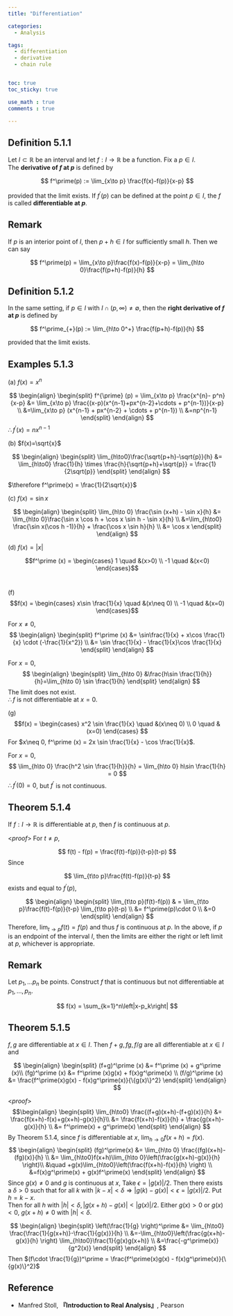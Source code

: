 ```yaml
---
title: "Differentiation"

categories:
  - Analysis

tags:
  - differentiation
  - derivative
  - chain rule


toc: true
toc_sticky: true

use_math : true
comments : true

---
```






## Definition 5.1.1
Let $I\subset \mathbb{R}$ be an interval and let $f:I\rightarrow\mathbb{R}$ be a function. Fix a $p\in I$. <br /> The **derivative of $f$ at $p$** is defined by

$$
f^\prime(p) := \lim_{x\to p} \frac{f(x)-f(p)}{x-p}
$$

provided that the limit exists. If $f^\prime(p)$ can be defined at the point $p\in I$, the $f$ is called **differentiable at $p$**.

## Remark
If $p$ is an interior point of $I$, then $p+h\in I$ for sufficiently small $h$. Then we can say

$$
f^\prime(p) = \lim_{x\to p}\frac{f(x)-f(p)}{x-p} = \lim_{h\to 0}\frac{f(p+h)-f(p)}{h}
$$

## Definition 5.1.2
In the same setting, if $p\in I$ with $I\cap (p,\infty) \neq \emptyset$, then the **right derivative of $f$ at $p$** is defined by

$$
f^\prime_{+}(p) := \lim_{h\to 0^+} \frac{f(p+h)-f(p)}{h}
$$

provided that the limit exists.

## Examples 5.1.3
(a) $f(x) = x^n$

$$
\begin{align}
\begin{split}
f^{\prime} (p) = \lim_{x\to p} \frac{x^{n}- p^n}{x-p} &= \lim_{x\to p} \frac{(x-p)(x^{n-1}+px^{n-2}+\cdots + p^{n-1})}{x-p} \\
&=\lim_{x\to p} (x^{n-1} + px^{n-2} + \cdots + p^{n-1}) \\
&=np^{n-1}
\end{split}
\end{align}
$$
$\therefore f^\prime(x) = nx^{n-1}$

$$\tag*{$\square$}$$

(b) $f(x)=\sqrt{x}$

$$
\begin{align}
\begin{split}
\lim_{h\to0}\frac{\sqrt{p+h}-\sqrt{p}}{h} &= \lim_{h\to0} \frac{1}{h} \times \frac{h}{\sqrt{p+h}+\sqrt{p}} = \frac{1}{2\sqrt{p}}
\end{split}
\end{align}
$$

$\therefore f^\prime(x) = \frac{1}{2\sqrt{x}}$
$$\tag*{$\square$}$$

(c) $f(x)=\sin x$

$$
\begin{align}
\begin{split}
\lim_{h\to 0} \frac{\sin (x+h) - \sin x}{h} &= \lim_{h\to 0}\frac{\sin x \cos h + \cos x \sin h - \sin x}{h} \\
&=\lim_{h\to0} \frac{\sin x(\cos h -1)}{h} + \frac{\cos x \sin h}{h} \\
&= \cos x
\end{split}
\end{align}
$$
$$\tag*{$\square$}$$

(d) $f(x) =|x|$ 

$$f^\prime (x) = \begin{cases} 1 \quad &(x>0) \\
-1 \quad &(x<0)
\end{cases}$$
<br />

(f) $$f(x) = \begin{cases} x\sin \frac{1}{x} \quad &(x\neq 0) \\
-1 \quad &(x=0)
\end{cases}$$

For $x\neq 0$, 
$$
\begin{align}
\begin{split}
f^\prime (x) &= \sin\frac{1}{x} + x\cos \frac{1}{x} \cdot (-\frac{1}{x^2}) \\ 
&= \sin \frac{1}{x} - \frac{1}{x}\cos  \frac{1}{x}
\end{split}
\end{align}
$$

For $x=0$,
$$
\begin{align}
\begin{split}
\lim_{h\to 0} &\frac{h\sin \frac{1}{h}}{h}=\lim_{h\to 0} \sin \frac{1}{h}
\end{split}
\end{align}
$$
The limit does not exist. <br />
$\therefore f$ is not differentiable at $x=0$.

(g) $$f(x) = \begin{cases} x^2 \sin \frac{1}{x} \quad &(x\neq 0) \\
0 \quad &(x=0)
\end{cases}
$$
For $x\neq 0, f^\prime (x) = 2x \sin \frac{1}{x} - \cos \frac{1}{x}$. 

For $x=0$,
$$
\lim_{h\to 0} \frac{h^2 \sin \frac{1}{h}}{h} = \lim_{h\to 0} h\sin \frac{1}{h} = 0
$$
$\therefore f^\prime(0) = 0$, but $f^\prime$ is not continuous.

## Theorem 5.1.4
If $f:I\rightarrow \mathbb{R}$ is differentiable at $p$, then $f$ is continuous at $p$.

<*proof*>
For $t\neq p$,

$$
f(t) - f(p) = \frac{f(t)-f(p)}{t-p}(t-p)
$$
Since 

$$
\lim_{t\to p}\frac{f(t)-f(p)}{t-p}
$$
exists and equal to $f^\prime (p)$,

$$
\begin{align}
\begin{split}
\lim_{t\to p}(f(t)-f(p)) & = \lim_{t\to p}\frac{f(t)-f(p)}{t-p} \lim_{t\to p}(t-p) \\
&= f^\prime(p)\cdot 0 \\
&=0
\end{split}
\end{align}
$$
Therefore, $\lim_{t\to p}f(t) = f(p)$ and thus $f$ is continuous at $p$. In the above, if $p$ is an endpoint of the interval $I$, then the limits are either the right or left limit at $p$, whichever is appropriate.
$$\tag*{$\square$}$$

## Remark
Let $p_1, \ldots p_n$ be points. Construct $f$ that is continuous but not differentiable at $p_1,\ldots, p_n$.

$$
f(x) = \sum_{k=1}^n\left|x-p_k\right|
$$

## Theorem 5.1.5
$f,g$ are differentiable at $x\in I$. Then $f+g, fg, f/g$ are all differentiable at $x\in I$ and

$$
\begin{align}
\begin{split}
(f+g)^\prime (x) &= f^\prime (x) + g^\prime (x)\\
(fg)^\prime (x) &= f^\prime (x)g(x) + f(x)g^\prime(x) \\
(f/g)^\prime (x) &= \frac{f^\prime(x)g(x) - f(x)g^\prime(x)}{\{g(x)\}^2}
\end{split}
\end{align}
$$

<*proof*>
$$\begin{align}
\begin{split}
\lim_{h\to0} \frac{(f+g)(x+h)-(f+g)(x)}{h} &= \frac{f(x+h)-f(x)+g(x+h)-g(x)}{h}\\
&= \frac{f(x+h)-f(x)}{h} + \frac{g(x+h)-g(x)}{h} \\
&= f^\prime(x) + g^\prime(x)
\end{split}
\end{align}
$$
By Theorem 5.1.4, since $f$ is differentiable at $x$, $\lim_{h\to0}f(x+h)=f(x)$.
$$
\begin{align}
\begin{split}
(fg)^\prime(x) &= \lim_{h\to 0} \frac{(fg)(x+h)-(fg)(x)}{h} \\
&= \lim_{h\to0}f(x+h)\lim_{h\to 0}\left(\frac{g(x+h)-g(x)}{h} \right)\\
&\quad +g(x)\lim_{h\to0}\left(\frac{f(x+h)-f(x)}{h} \right) \\
&=f(x)g^\prime(x) + g(x)f^\prime(x)
\end{split}
\end{align}
$$
Since $g(x) \neq 0$ and $g$ is continuous at $x$, Take $\epsilon = |g(x)|/2$. Then there exists a $\delta >0$ such that for all $k$ with $\left| k-x \right| <\delta \Rightarrow \left| g(k)-g(x) \right| < \epsilon=|g(x)|/2$.  Put $h=k-x$.  <br />Then for all $h$ with $\left| h \right| <\delta, \left|g(x+h) -g(x) \right| < \left| g(x)\right| / 2$.  Either $g(x) >0$ or $g(x)<0$, $g(x+h)\neq 0$ with $|h|<\delta$.

$$
\begin{align}
\begin{split}
\left(\frac{1}{g} \right)^\prime &= \lim_{h\to0} \frac{\frac{1}{g(x+h)}-\frac{1}{g(x)}}{h} \\
&=-\lim_{h\to0}\left(\frac{g(x+h)-g(x)}{h} \right) \lim_{h\to0}\frac{1}{g(x)g(x+h)} \\
&=\frac{-g^\prime(x)}{g^2(x)}
\end{split}
\end{align}
$$
Then $(f\cdot \frac{1}{g})^\prime =  \frac{f^\prime(x)g(x) - f(x)g^\prime(x)}{\{g(x)\}^2}$
$$\tag*{$\square$}$$
## Reference
- Manfred Stoll,  **『**Introduction to Real Analysis**』**, Pearson
